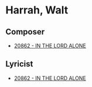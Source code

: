# Harrah, Walt

## Composer

- [20862 - IN THE LORD ALONE](/hymns/20862.md)

## Lyricist

- [20862 - IN THE LORD ALONE](/hymns/20862.md)


